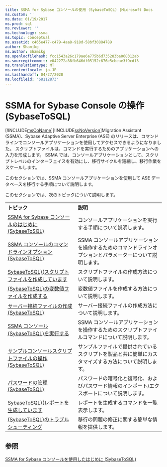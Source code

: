 ```yaml
---
title: SSMA for Sybase コンソールの使用 (SybaseToSQL) |Microsoft Docs
ms.custom: ''
ms.date: 01/19/2017
ms.prod: sql
ms.reviewer: ''
ms.technology: ssma
ms.topic: conceptual
ms.assetid: c465e477-c479-4aa8-918d-58bf30884789
author: Shamikg
ms.author: Shamikg
ms.openlocfilehash: fcc1543a26c179ae6a775b6d735283ba068312ab
ms.sourcegitcommit: e042272a38fb646df05152c676e5cbeae3f9cd13
ms.translationtype: MT
ms.contentlocale: ja-JP
ms.lasthandoff: 04/27/2020
ms.locfileid: "68112873"
---
```

# <a name="working-with-ssma-for-sybase-console-sybasetosql"></a>SSMA for Sybase Console の操作 (SybaseToSQL)
[!INCLUDE[msCoName](../../includes/msconame_md.md)][!INCLUDE[ssNoVersion](../../includes/ssnoversion-md.md)]Migration Assistant (SSMA)、Sybase Adaptive Server Enterprise (ASE) のリリースは、コマンドラインでコンソールアプリケーションを使用してアクセスできるようになりました。 スクリプトファイルは、コマンドを実行するためのアプリケーションへの入力を形成します。 SSMA では、コンソールアプリケーションとして、スクリプトレベルのインターフェイスを有効にし、移行サイクルを短縮し、移行作業をスケールします。  
  
このセクションでは、SSMA コンソールアプリケーションを使用して ASE データベースを移行する手順について説明します。  
  
このセクションでは、次のトピックについて説明します。  
  
|||  
|-|-|  
|**トピック**|**説明**|  
|[SSMA for Sybase コンソールのはじめに &#40;SybaseToSQL&#41;](../../ssma/sybase/getting-started-with-ssma-for-sybase-console-sybasetosql.md)|コンソールアプリケーションを実行する手順について説明します。|  
|[SSMA コンソールのコマンドラインオプション &#40;SybaseToSQL&#41;](../../ssma/sybase/command-line-options-in-ssma-console-sybasetosql.md)|SSMA コンソールアプリケーションを操作するためのコマンドラインオプションとパラメーターについて説明します。|  
|[SybaseToSQL&#41;&#40;スクリプトファイルを作成しています](../../ssma/sybase/creating-script-files-sybasetosql.md)|スクリプトファイルの作成方法について説明します。|  
|[&#40;SybaseToSQL&#41;の変数値ファイルを作成する](../../ssma/sybase/creating-variable-value-files-sybasetosql.md)|変数値ファイルを作成する方法について説明します。|  
|[サーバー接続ファイルの作成 &#40;SybaseToSQL&#41;](../../ssma/sybase/creating-the-server-connection-files-sybasetosql.md)|サーバー接続ファイルの作成方法について説明します。|  
|[SSMA コンソール &#40;SybaseToSQL&#41;を実行する](../../ssma/sybase/executing-the-ssma-console-sybasetosql.md)|SSMA コンソールアプリケーションを操作するためのスクリプトファイルコマンドについて説明します。|  
|[サンプルコンソールスクリプトファイルの操作 &#40;SybaseToSQL&#41;](../../ssma/sybase/working-with-the-sample-console-script-files-sybasetosql.md)|サンプルファイルで提供されているスクリプトを製品と共に簡単にカスタマイズする方法について説明します。|  
|[パスワードの管理 &#40;SybaseToSQL&#41;](../../ssma/sybase/managing-passwords-sybasetosql.md)|パスワードの暗号化と復号化、およびパスワード情報のインポート/エクスポートについて説明します。|  
|[SybaseToSQL&#41;&#40;レポートを生成しています](../../ssma/sybase/generating-reports-sybasetosql.md)|レポートを生成するコマンドを一覧表示します。|  
|[&#40;SybaseToSQL&#41;のトラブルシューティング](../../ssma/sybase/troubleshooting-sybasetosql.md)|移行の問題の修正に関する簡単な情報を提供します。|  
  
## <a name="see-also"></a>参照  
[SSMA for Sybase コンソールを使用したはじめに (SybaseToSQL)](https://msdn.microsoft.com/43219dbe-bcfa-427d-9242-f07b1455f15f)  
  
